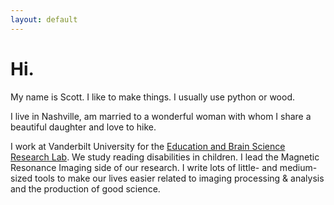 ```yaml
---
layout: default
---
```


# Hi.

My name is Scott. I like to make things. I usually use python or wood.

I live in Nashville, am married to a wonderful woman with whom I share a beautiful daughter and love to hike.

I work at Vanderbilt University for the [Education and Brain Science Research Lab](http://kc.vanderbilt.edu/educationandbrainlab). We study reading disabilities in children. I lead the Magnetic Resonance Imaging side of our research. I write lots of little- and medium-sized tools to make our lives easier related to imaging processing & analysis and the production of good science.


